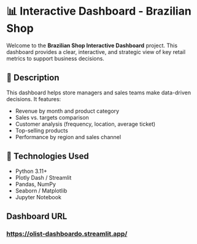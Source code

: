 # 📊 Interactive Dashboard - Brazilian Shop

Welcome to the **Brazilian Shop Interactive Dashboard** project. This dashboard provides a clear, interactive, and strategic view of key retail metrics to support business decisions.

## 📌 Description

This dashboard helps store managers and sales teams make data-driven decisions. It features:

- Revenue by month and product category
- Sales vs. targets comparison
- Customer analysis (frequency, location, average ticket)
- Top-selling products
- Performance by region and sales channel

## 🧰 Technologies Used

- Python 3.11+
- Plotly Dash / Streamlit
- Pandas, NumPy
- Seaborn / Matplotlib
- Jupyter Notebook

## Dashboard URL 

### **https://olist-dashboardo.streamlit.app/**
